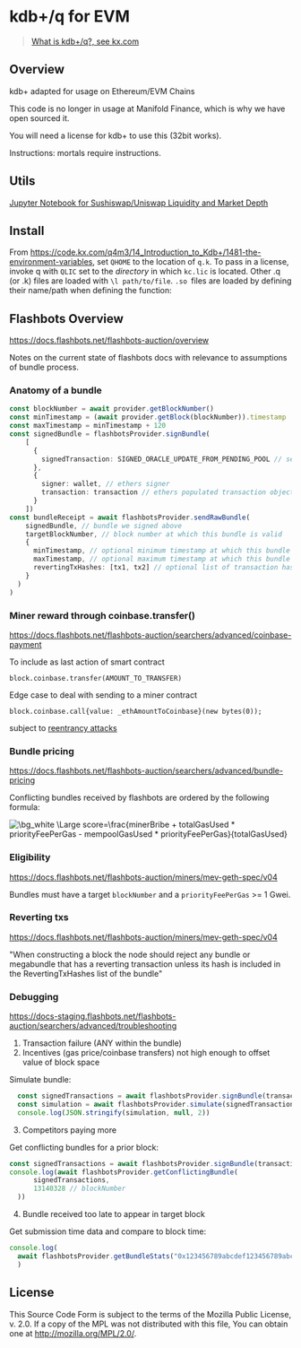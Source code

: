 
# kdb+/q for EVM

> [What is kdb+/q?, see kx.com](https://kx.com)


## Overview

kdb+ adapted for usage on Ethereum/EVM Chains

This code is no longer in usage at Manifold Finance, which is why we have open sourced it.

You will need a license for kdb+ to use this (32bit works).

Instructions: mortals require instructions.

## Utils

[Jupyter Notebook for Sushiswap/Uniswap Liquidity and Market Depth](https://gist.github.com/sambacha/a21955e8a8feec7579a607f153476547#file-sushiswap_liquiditypairs-ipynb)

## Install

From https://code.kx.com/q4m3/14_Introduction_to_Kdb+/1481-the-environment-variables,
set `QHOME` to the location of `q.k`.
To pass in a license, invoke q with `QLIC` set to the *directory* in which
`kc.lic` is located.
Other .q (or .k) files are loaded with `\l path/to/file`.
`.so `files are loaded by defining their name/path when defining the function:

## Flashbots Overview

https://docs.flashbots.net/flashbots-auction/overview

Notes on the current state of flashbots docs with relevance to assumptions of bundle process.

### Anatomy of a bundle

```ts
const blockNumber = await provider.getBlockNumber()
const minTimestamp = (await provider.getBlock(blockNumber)).timestamp
const maxTimestamp = minTimestamp + 120
const signedBundle = flashbotsProvider.signBundle(
    [
      {
        signedTransaction: SIGNED_ORACLE_UPDATE_FROM_PENDING_POOL // serialized signed transaction hex
      },
      {
        signer: wallet, // ethers signer
        transaction: transaction // ethers populated transaction object
      }
    ])
const bundleReceipt = await flashbotsProvider.sendRawBundle(
    signedBundle, // bundle we signed above
    targetBlockNumber, // block number at which this bundle is valid
    {
      minTimestamp, // optional minimum timestamp at which this bundle is valid (inclusive)
      maxTimestamp, // optional maximum timestamp at which this bundle is valid (inclusive)
      revertingTxHashes: [tx1, tx2] // optional list of transaction hashes allowed to revert. Without specifying here, any revert invalidates the entire bundle.
    }
  )
)
```

### Miner reward through coinbase.transfer()

https://docs.flashbots.net/flashbots-auction/searchers/advanced/coinbase-payment

To include as last action of smart contract

```solidity
block.coinbase.transfer(AMOUNT_TO_TRANSFER)

```

Edge case to deal with sending to a miner contract
```solidity
block.coinbase.call{value: _ethAmountToCoinbase}(new bytes(0));
```
subject to [reentrancy attacks](https://medium.com/coinmonks/protect-your-solidity-smart-contracts-from-reentrancy-attacks-9972c3af7c21)

### Bundle pricing

https://docs.flashbots.net/flashbots-auction/searchers/advanced/bundle-pricing

Conflicting bundles received by flashbots are ordered by the following formula:

![\bg_white \Large score=\frac{minerBribe + totalGasUsed * priorityFeePerGas - mempoolGasUsed * priorityFeePerGas}{totalGasUsed}](https://latex.codecogs.com/png.latex?\bg_white&space;\Large&space;score=\frac{minerBribe&space;+&space;totalGasUsed&space;*&space;priorityFeePerGas&space;-&space;mempoolGasUsed&space;*&space;priorityFeePerGas}{totalGasUsed})

### Eligibility

https://docs.flashbots.net/flashbots-auction/miners/mev-geth-spec/v04

Bundles must have a target `blockNumber` and a `priorityFeePerGas` >= 1 Gwei.

### Reverting txs

https://docs.flashbots.net/flashbots-auction/miners/mev-geth-spec/v04


"When constructing a block the node should reject any bundle or megabundle that has a reverting transaction unless its hash is included in the RevertingTxHashes list of the bundle"

### Debugging

https://docs-staging.flashbots.net/flashbots-auction/searchers/advanced/troubleshooting

1. Transaction failure (ANY within the bundle)
2. Incentives (gas price/coinbase transfers) not high enough to offset value of block space

Simulate bundle:
```ts
  const signedTransactions = await flashbotsProvider.signBundle(transactionBundle)
  const simulation = await flashbotsProvider.simulate(signedTransactions, targetBlockNumber, targetBlockNumber + 1)
  console.log(JSON.stringify(simulation, null, 2))
```

3. Competitors paying more

Get conflicting bundles for a prior block:
```ts
const signedTransactions = await flashbotsProvider.signBundle(transactionBundle)
console.log(await flashbotsProvider.getConflictingBundle(
      signedTransactions,
      13140328 // blockNumber
  ))
```

4. Bundle received too late to appear in target block

Get submission time data and compare to block time:
```ts
console.log(
  await flashbotsProvider.getBundleStats("0x123456789abcdef123456789abcdef123456789abcdef123456789abcdef1234", 13509887)
  )

```



## License

  This Source Code Form is subject to the terms of the Mozilla Public
  License, v. 2.0. If a copy of the MPL was not distributed with this
  file, You can obtain one at http://mozilla.org/MPL/2.0/.
